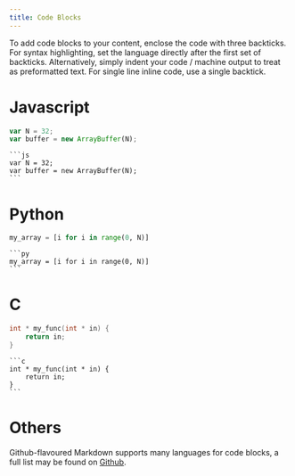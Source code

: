 ```yaml
---
title: Code Blocks
---
```


To add code blocks to your content, enclose the code with three backticks. For syntax highlighting, set the language directly after the first set of backticks.
Alternatively, simply indent your code / machine output to treat as preformatted text. For single line inline code, use a single backtick.

# Javascript

```js
var N = 32;
var buffer = new ArrayBuffer(N);
```

    ```js
    var N = 32;
    var buffer = new ArrayBuffer(N);
    ```

# Python

```py
my_array = [i for i in range(0, N)]
```

    ```py
    my_array = [i for i in range(0, N)]
    ```

# C

```c
int * my_func(int * in) {
    return in;
}
```

    ```c
    int * my_func(int * in) {
        return in;
    }
    ```

# Others

Github-flavoured Markdown supports many languages for code blocks, a full list may be found on [Github](https://github.com/github/linguist/blob/master/lib/linguist/languages.yml).